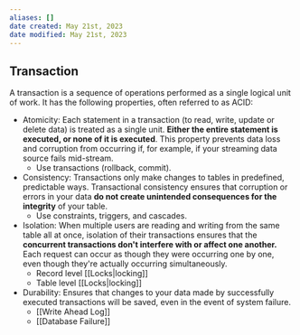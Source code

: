 ```yaml
---
aliases: []
date created: May 21st, 2023
date modified: May 21st, 2023
---
```

## Transaction
A transaction is a sequence of operations performed as a single logical unit of work. It has the following properties, often referred to as ACID:

- Atomicity: Each statement in a transaction (to read, write, update or delete data) is treated as a single unit. **Either the entire statement is executed, or none of it is executed**. This property prevents data loss and corruption from occurring if, for example, if your streaming data source fails mid-stream.
	- Use transactions (rollback, commit).
- Consistency: Transactions only make changes to tables in predefined, predictable ways. Transactional consistency ensures that corruption or errors in your data **do not create unintended consequences for the integrity** of your table.
	- Use constraints, triggers, and cascades.
- Isolation: When multiple users are reading and writing from the same table all at once, isolation of their transactions ensures that the **concurrent transactions don't interfere with or affect one another.** Each request can occur as though they were occurring one by one, even though they're actually occurring simultaneously.
	- Record level [[Locks|locking]]
	- Table level [[Locks|locking]]
- Durability: Ensures that changes to your data made by successfully executed transactions will be saved, even in the event of system failure.
	- [[Write Ahead Log]]
	 - [[Database Failure]]